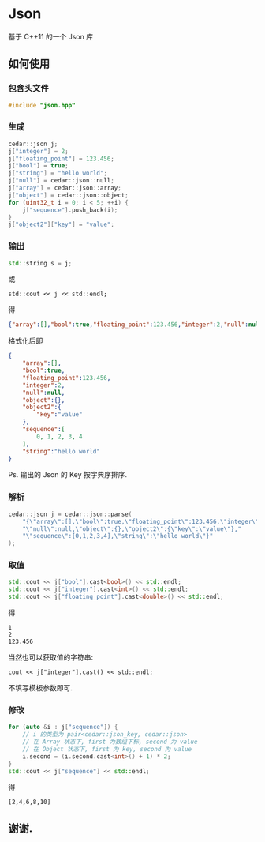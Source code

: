 # Json
基于 C++11 的一个 Json 库

## 如何使用

### 包含头文件
```cpp
#include "json.hpp"
```

### 生成
```cpp
cedar::json j;
j["integer"] = 2;
j["floating_point"] = 123.456;
j["bool"] = true;
j["string"] = "hello world";
j["null"] = cedar::json::null;
j["array"] = cedar::json::array;
j["object"] = cedar::json::object;
for (uint32_t i = 0; i < 5; ++i) {
    j["sequence"].push_back(i);
}
j["object2"]["key"] = "value";
```

### 输出
```cpp
std::string s = j;
```
或
```
std::cout << j << std::endl;
```
得
```json
{"array":[],"bool":true,"floating_point":123.456,"integer":2,"null":null,"object":{},"object2":{"key":"value"},"sequence":[0,1,2,3,4],"string":"hello world"}
```
格式化后即
```json
{
    "array":[],
    "bool":true,
    "floating_point":123.456,
    "integer":2,
    "null":null,
    "object":{},
    "object2":{
        "key":"value"
    },
    "sequence":[
        0, 1, 2, 3, 4
    ],
    "string":"hello world"
}
```
Ps. 输出的 Json 的 Key 按字典序排序.

### 解析
```cpp
cedar::json j = cedar::json::parse(
    "{\"array\":[],\"bool\":true,\"floating_point\":123.456,\"integer\":2,"
    "\"null\":null,\"object\":{},\"object2\":{\"key\":\"value\"},"
    "\"sequence\":[0,1,2,3,4],\"string\":\"hello world\"}"
);
```

### 取值
```cpp
std::cout << j["bool"].cast<bool>() << std::endl;
std::cout << j["integer"].cast<int>() << std::endl;
std::cout << j["floating_point"].cast<double>() << std::endl;
```
得
```
1
2
123.456
```
当然也可以获取值的字符串:
```
cout << j["integer"].cast() << std::endl;
```
不填写模板参数即可.

### 修改
```cpp
for (auto &i : j["sequence"]) {
    // i 的类型为 pair<cedar::json_key, cedar::json>
    // 在 Array 状态下, first 为数组下标, second 为 value
    // 在 Object 状态下, first 为 key, second 为 value
    i.second = (i.second.cast<int>() + 1) * 2;
}
std::cout << j["sequence"] << std::endl;
```
得
```
[2,4,6,8,10]
```

## 谢谢.